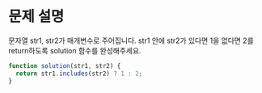 # 문제 설명

문자열 str1, str2가 매개변수로 주어집니다. str1 안에 str2가 있다면 1을 없다면 2를 return하도록 solution 함수를 완성해주세요.

``` javascript
function solution(str1, str2) {
  return str1.includes(str2) ? 1 : 2;
}
```